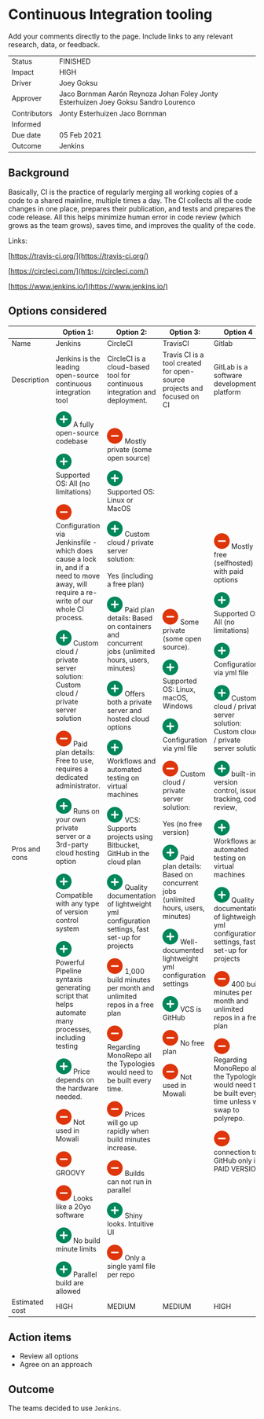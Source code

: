 # Continuous Integration tooling

Add your comments directly to the page. Include links to any relevant research, data, or feedback.

|     |     |
| --- | --- |
| Status | FINISHED |
| Impact | HIGH |
| Driver | Joey Goksu |
| Approver | Jaco Bornman Aarón Reynoza Johan Foley Jonty Esterhuizen Joey Goksu Sandro Lourenco |
| Contributors | Jonty Esterhuizen Jaco Bornman |
| Informed |     |
| Due date | 05 Feb 2021 |
| Outcome | Jenkins |

## Background

Basically, CI is the practice of regularly merging all working copies of a code to a shared mainline, multiple times a day. The CI collects all the code changes in one place, prepares their publication, and tests and prepares the code release. All this helps minimize human error in code review (which grows as the team grows), saves time, and improves the quality of the code.

Links:

[https://travis-ci.org/](https://travis-ci.org/)

[https://circleci.com/](https://circleci.com/)

[https://www.jenkins.io/](https://www.jenkins.io/)

## Options considered

|     | Option 1: | Option 2: | Option 3: | Option 4 |
| --- | --- | --- | --- | --- |
| Name | Jenkins | CircleCI | TravisCI | Gitlab |
| Description | Jenkins is the leading open-source continuous integration tool | CircleCI is a cloud-based tool for continuous integration and deployment. | Travis CI is a tool created for open-source projects and focused on CI | GitLab is a software development platform |
| Pros and cons | ![(plus)](../../Images/plus_32.png) A fully open-source codebase<br><br>![(plus)](../../Images/plus_32.png) Supported OS: All (no limitations)<br><br>![(minus)](../../Images/minus_32.png) Configuration via Jenkinsfile - which does cause a lock in, and if a need to move away, will require a re-write of our whole CI process.<br><br>![(plus)](../../Images/plus_32.png) Custom cloud / private server solution: Custom cloud / private server solution<br><br>![(minus)](../../Images/minus_32.png) Paid plan details: Free to use, requires a dedicated administrator.<br><br>![(plus)](../../Images/plus_32.png) Runs on your own private server or a 3rd-party cloud hosting option<br><br>![(plus)](../../Images/plus_32.png) Compatible with any type of version control system<br><br>![(plus)](../../Images/plus_32.png) Powerful Pipeline syntaxis generating script that helps automate many processes, including testing<br><br>![(plus)](../../Images/plus_32.png) Price depends on the hardware needed.<br><br>![(minus)](../../Images/minus_32.png) Not used in Mowali<br><br>![(minus)](../../Images/minus_32.png) GROOVY<br><br>![(minus)](../../Images/minus_32.png) Looks like a 20yo software<br><br>![(plus)](../../Images/plus_32.png) No build minute limits<br><br>![(plus)](../../Images/plus_32.png) Parallel build are allowed | ![(minus)](../../Images/minus_32.png) Mostly private (some open source)<br><br>![(plus)](../../Images/plus_32.png) Supported OS: Linux or MacOS<br><br>![(plus)](../../Images/plus_32.png) Custom cloud / private server solution:<br><br>Yes (including a free plan)<br><br>![(plus)](../../Images/plus_32.png) Paid plan details: Based on containers and concurrent jobs (unlimited hours, users, minutes)<br><br>![(plus)](../../Images/plus_32.png) Offers both a private server and hosted cloud options<br><br>![(plus)](../../Images/plus_32.png) Workflows and automated testing on virtual machines<br><br>![(plus)](../../Images/plus_32.png) VCS: Supports projects using Bitbucket, GitHub in the cloud plan<br><br>![(plus)](../../Images/plus_32.png) Quality documentation of lightweight yml configuration settings, fast set-up for projects<br><br>![(minus)](../../Images/minus_32.png) 1,000 build minutes per month and unlimited repos in a free plan<br><br>![(minus)](../../Images/minus_32.png) Regarding MonoRepo all the Typologies would need to be built every time.<br><br>![(minus)](../../Images/minus_32.png) Prices will go up rapidly when build minutes increase.<br><br>![(minus)](../../Images/minus_32.png) Builds can not run in parallel<br><br>![(plus)](../../Images/plus_32.png) Shiny looks. Intuitive UI<br><br>![(minus)](../../Images/minus_32.png) Only a single yaml file per repo | ![(minus)](../../Images/minus_32.png) Some private (some open source).<br><br>![(plus)](../../Images/plus_32.png) Supported OS: Linux, macOS, Windows<br><br>![(plus)](../../Images/plus_32.png) Configuration via yml file<br><br>![(minus)](../../Images/minus_32.png) Custom cloud / private server solution:<br><br>Yes (no free version)<br><br>![(plus)](../../Images/plus_32.png) Paid plan details: Based on concurrent jobs (unlimited hours, users, minutes)<br><br>![(plus)](../../Images/plus_32.png) Well-documented lightweight yml configuration settings<br><br>![(plus)](../../Images/plus_32.png) VCS is GitHub<br><br>![(minus)](../../Images/minus_32.png) No free plan<br><br>![(minus)](../../Images/minus_32.png) Not used in Mowali | ![(minus)](../../Images/minus_32.png) Mostly free (selfhosted) with paid options<br><br>![(plus)](../../Images/plus_32.png) Supported OS: All (no limitations)<br><br>![(plus)](../../Images/plus_32.png) Configuration via yml file<br><br>![(plus)](../../Images/plus_32.png) Custom cloud / private server solution: Custom cloud / private server solution<br><br>![(plus)](../../Images/plus_32.png) built-in version control, issue tracking, code review,<br><br>![(plus)](../../Images/plus_32.png) Workflows and automated testing on virtual machines<br><br>![(plus)](../../Images/plus_32.png) Quality documentation of lightweight yml configuration settings, fast set-up for projects<br><br>![(minus)](../../Images/minus_32.png) 400 build minutes per month and unlimited repos in a free plan<br><br>![(minus)](../../Images/minus_32.png) Regarding MonoRepo all the Typologies would need to be built every time unless we swap to polyrepo.<br><br>![(minus)](../../Images/minus_32.png) connection to GitHub only in PAID VERSION |
| Estimated cost | HIGH | MEDIUM | MEDIUM | HIGH |

## Action items

- Review all options
- Agree on an approach

## Outcome

The teams decided to use `Jenkins`.
